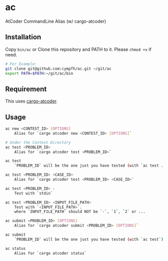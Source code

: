 # ac

AtCoder CommandLine Alias (w/ cargo-atcoder)

## Installation

Copy `bin/ac` or Clone this repository and PATH to it.
Please `chmod +x` if need.

```bash
# For Example:
git clone git@github.com:cympfh/ac.git ~/git/ac
export PATH=$PATH:~/git/ac/bin
```

## Requirement

This uses [cargo-atcoder](https://github.com/tanakh/cargo-atcoder).

## Usage

```bash
ac new <CONTEST_ID> [OPTIONS]
    Alias for `cargo atcoder new <CONTEST_ID> [OPTIONS]`

# Under the Contest Directory
ac test <PROBLEM_ID>
    Alias for `cargo atcoder test <PROBLEM_ID>`

ac test
    `PROBLEM_ID` will be the one just you have tested (with `ac test ...`).

ac test <PROBLEM_ID> <CASE_ID>
    Alias for `cargo atcoder test <PROBLEM_ID> <CASE_ID>`

ac test <PROBLEM_ID> -
    Test with `stdin`

ac test <PROBLEM_ID> <INPUT_FILE_PATH>
    Test with `<INPUT_FILE_PATH>`.
    where `INPUT_FILE_PATH` should NOT be `-`, `1`, `2` or ...

ac submit <PROBLEM_ID> [OPTIONS]
    Alias for `cargo atcoder submit <PROBLEM_ID> [OPTIONS]`

ac submit
    `PROBLEM_ID` will be the one just you have tested (with `ac test`).

ac status
    Alias for `cargo atcoder status`
```
